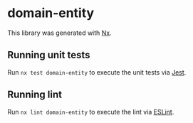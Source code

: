 # domain-entity

This library was generated with [Nx](https://nx.dev).

## Running unit tests

Run `nx test domain-entity` to execute the unit tests via [Jest](https://jestjs.io).

## Running lint

Run `nx lint domain-entity` to execute the lint via [ESLint](https://eslint.org/).
